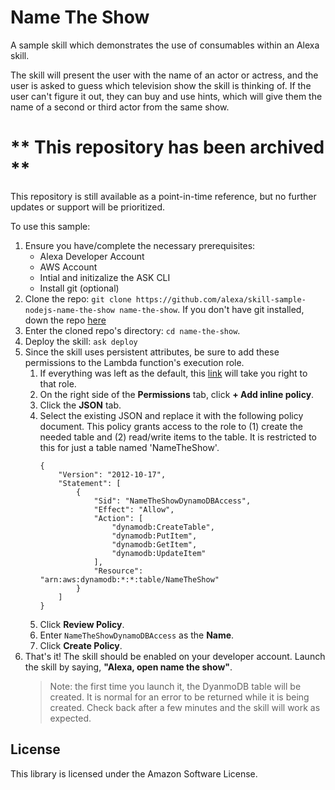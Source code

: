 # Name The Show

A sample skill which demonstrates the use of consumables within an Alexa skill.

The skill will present the user with the name of an actor or actress, and the user is asked to guess which television show the skill is thinking of.  If the user can't figure it out, they can buy and use hints, which will give them the name of a second or third actor from the same show.

# ** This repository has been archived **
This repository is still available as a point-in-time reference, but no further updates or support will be prioritized.

To use this sample:

1. Ensure you have/complete the necessary prerequisites:
    * Alexa Developer Account
    * AWS Account
    * Intial and initizalize the ASK CLI
    * Install git (optional)
1. Clone the repo: `git clone https://github.com/alexa/skill-sample-nodejs-name-the-show name-the-show`.  If you don't have git installed, down the repo [here](https://)
1. Enter the cloned repo's directory: `cd name-the-show`.
1. Deploy the skill: `ask deploy`
1. Since the skill uses persistent attributes, be sure to add these permissions to the Lambda function's execution role.
    1. If everything was left as the default, this [link](https://console.aws.amazon.com/iam/home#/roles/ask-lambda-Name-The-Show) will take you right to that role.
    1. On the right side of the **Permissions** tab, click **+ Add inline policy**.
    1. Click the **JSON** tab.
    1. Select the existing JSON and replace it with the following policy document.  This policy grants access to the role to (1) create the needed table and (2) read/write items to the table.  It is restricted to this for just a table named 'NameTheShow'.
        ```
        {
            "Version": "2012-10-17",
            "Statement": [
                {
                    "Sid": "NameTheShowDynamoDBAccess",
                    "Effect": "Allow",
                    "Action": [
                        "dynamodb:CreateTable",
                        "dynamodb:PutItem",
                        "dynamodb:GetItem",
                        "dynamodb:UpdateItem"
                    ],
                    "Resource": "arn:aws:dynamodb:*:*:table/NameTheShow"
                }
            ]
        }
        ```
    1. Click **Review Policy**.
    1. Enter `NameTheShowDynamoDBAccess` as the **Name**.
    1. Click **Create Policy**.
1. That's it!  The skill should be enabled on your developer account.  Launch the skill by saying, **"Alexa, open name the show"**.
    > Note: the first time you launch it, the DyanmoDB table will be created.  It is normal for an error to be returned while it is being created.  Check back after a few minutes and the skill will work as expected.

## License

This library is licensed under the Amazon Software License.
